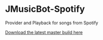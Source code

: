 # JMusicBot-Spotify
Provider and Playback for songs from Spotify

[Download the latest master build here](https://felixgail.github.io/CircleCIArtifactProvider/index.html?vcs-type=github&user=BjoernPetersen&project=JMusicBot-Spotify&build=latest&branch=master&filter=successful&path=root/app/jar/musicbot-spotify.jar&token=1f31a397872d6ff9c89a894228a3ae274c9841f6)
